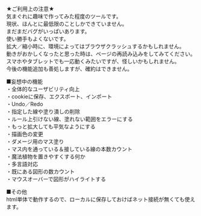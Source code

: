 ★ご利用上の注意★  
気まぐれに趣味で作ってみた程度のツールです。  
現状、ほんとに最低限のことしかできていません。  
まだまだバグがいっぱいあります。  
使い勝手もよくないです。  
拡大／縮小時に、環境によってはブラウザクラッシュするかもしれません。  
動きがおかしくなったと思った時は、ページの再読み込みをしてみてください。  
スマホやタブレットでも一応動くみたいですが、怪しいかもしれません。  
今後の機能追加も善処しますが、確約はできません。  
  
■妄想中の機能  
・全体的なユーザビリティ向上  
・cookieに保存、エクスポート、インポート  
・Undo／Redo  
・指定した線や塗り潰しの削除  
・ルール上引けない線、塗れない範囲をエラーにする  
・もっと拡大しても平気なようにする  
・描画色の変更  
・ダメージ用のマス塗り  
・マス内を通っている＆接している線の本数カウント  
・魔法植物を置きやすくする何か  
・多言語対応  
・既にある図形の数カウント  
・マウスオーバーで図形がハイライトする  
  
■その他  
html単体で動作するので、ローカルに保存しておけばネット接続が無くても使えます。

